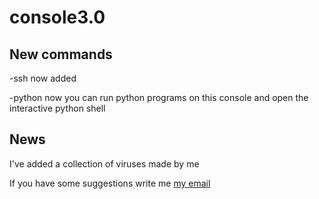 # console3.0

## New commands
-ssh now added

-python now you can run python programs on this console and open the interactive python shell

## News
I've added a collection of viruses made by me

If you have some suggestions write me
[my email](mailto:kekkopdev@gmail.com) 
